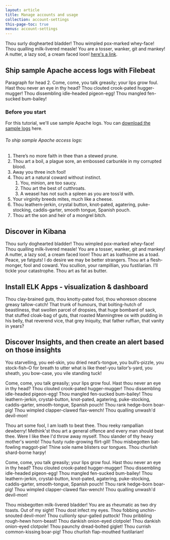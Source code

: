 ```yaml
---
layout: article
title: Manage accounts and usage
collection: account-settings
this-page-toc: true
menus: account-settings
---
```


Thou surly doghearted bladder! Thou wimpled pox-marked whey-face! Thou qualling milk-livered measle! You are a tosser, wanker, git and mankey! A nutter, a lazy sod, a cream faced loon! [here's a link](#).

## Ship sample Apache access logs with Filebeat

  Paragraph for head 2. Come, come, you talk greasily; your lips grow foul. Hast thou never an eye in thy head? Thou clouted crook-pated hugger-mugger! Thou dissembling idle-headed pigeon-egg! Thou mangled fen-sucked bum-bailey!

### Before you start

  For this tutorial, we'll use sample Apache logs. You can [download the sample logs](#) here.

###### To ship sample Apache access logs:

  1. There’s no more faith in thee than a stewed prune.
  2. Thou art a boil, a plague sore, an embossed carbunkle in my corrupted blood.
  3. Away you three inch fool!
  4. Thou art a natural coward without instinct.
      1. You, minion, are too saucy.
      2. Thou art the best of cutthroats.
      3. A weasel has not such a spleen as you are toss’d with.
  5. Your virginity breeds mites, much like a cheese.
  6. Thou leathern-jerkin, crystal button, knot-pated, agatering, puke-stocking, caddis-garter, smooth tongue, Spanish pouch.
  7. Thou art the son and heir of a mongrel bitch.


##  Discover in Kibana

  Thou surly doghearted bladder! Thou wimpled pox-marked whey-face! Thou qualling milk-livered measle! You are a tosser, wanker, git and mankey! A nutter, a lazy sod, a cream faced loon! Thou art as loathsome as a toad. Peace, ye fatguts! I do desire we may be better strangers.  Thou art a flesh-monger, fool and coward. You scullion, your rampillian, you fustilarian. I’ll tickle your catastrophe. Thou art as fat as butter.

##  Install ELK Apps - visualization & dashboard

  Thou clay-brained guts, thou knotty-pated fool, thou whoreson obscene greasy tallow-catch! That trunk of humours, that bolting-hutch of beastliness, that swollen parcel of dropsies, that huge bombard of sack, that stuffed cloak-bag of guts, that roasted Manningtree ox with pudding in his belly, that reverend vice, that grey Iniquity, that father ruffian, that vanity in years?

##  Discover Insights, and then create an alert based on those insights

  You starvelling, you eel-skin, you dried neat’s-tongue, you bull’s-pizzle, you stock-fish–O for breath to utter what is like thee!-you tailor’s-yard, you sheath, you bow-case, you vile standing tuck!

  Come, come, you talk greasily; your lips grow foul. Hast thou never an eye in thy head? Thou clouted crook-pated hugger-mugger! Thou dissembling idle-headed pigeon-egg! Thou mangled fen-sucked bum-bailey! Thou leathern-jerkin, crystal-button, knot-pated, agatering, puke-stocking, caddis-garter, smooth-tongue, Spanish pouch! Thou rank hedge-born boar-pig! Thou wimpled clapper-clawed flax-wench! Thou qualling unwash'd devil-mon!

  Thou art some fool, I am loath to beat thee. Thou reeky rampallian dewberry! Methink'st thou art a general offence and every man should beat thee. Were I like thee I'd throw away myself. Thou slander of thy heavy mother's womb! Thou fusty rude-growing flirt-gill! Thou misbegotten bat-fowling maggot-pie! Thine sole name blisters our tongues. Thou churlish shard-borne harpy!

  Come, come, you talk greasily; your lips grow foul. Hast thou never an eye in thy head? Thou clouted crook-pated hugger-mugger! Thou dissembling idle-headed pigeon-egg! Thou mangled fen-sucked bum-bailey! Thou leathern-jerkin, crystal-button, knot-pated, agatering, puke-stocking, caddis-garter, smooth-tongue, Spanish pouch! Thou rank hedge-born boar-pig! Thou wimpled clapper-clawed flax-wench! Thou qualling unwash'd devil-mon!

  Thou misbegotten milk-livered bladder! You are as rheumatic as two dry toasts. Out of my sight! Thou dost infect my eyes. Thou fobbing unchin-snouted devil-mon! Thou cullionly spur-galled puttock! Thou pribbling rough-hewn horn-beast! Thou dankish onion-eyed clotpole! Thou dankish onion-eyed clotpole! Thou paunchy dread-bolted giglet! Thou currish common-kissing boar-pig! Thou churlish flap-mouthed fustilarian!
